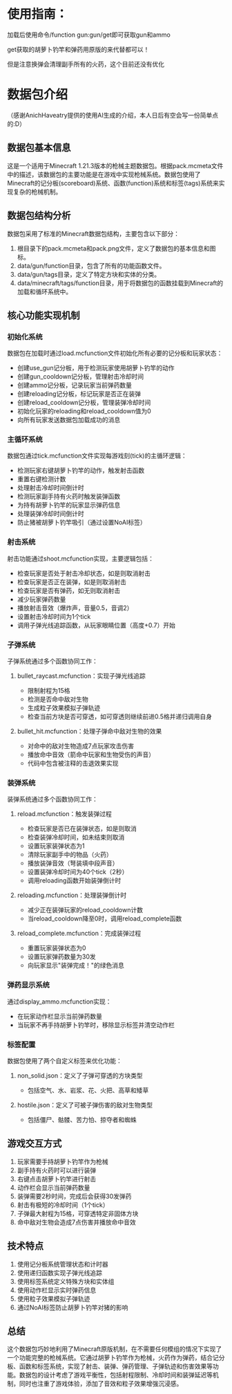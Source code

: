 # 使用指南：

加载后使用命令/function gun:gun/get即可获取gun和ammo

get获取的胡萝卜钓竿和弹药用原版的来代替都可以！

但是注意换弹会清理副手所有的火药，这个目前还没有优化




# 数据包介绍
（感谢AnichHaveatry提供的使用AI生成的介绍，本人日后有空会写一份简单点的:D）

## 数据包基本信息

这是一个适用于Minecraft 1.21.3版本的枪械主题数据包。根据pack.mcmeta文件中的描述，该数据包的主要功能是在游戏中实现枪械系统。数据包使用了Minecraft的记分板(scoreboard)系统、函数(function)系统和标签(tags)系统来实现复杂的枪械机制。

## 数据包结构分析

数据包采用了标准的Minecraft数据包结构，主要包含以下部分：

1. 根目录下的pack.mcmeta和pack.png文件，定义了数据包的基本信息和图标。
2. data/gun/function目录，包含了所有的功能函数文件。
3. data/gun/tags目录，定义了特定方块和实体的分类。
4. data/minecraft/tags/function目录，用于将数据包的函数挂载到Minecraft的加载和循环系统中。

## 核心功能实现机制

### 初始化系统

数据包在加载时通过load.mcfunction文件初始化所有必要的记分板和玩家状态：

- 创建use_gun记分板，用于检测玩家使用胡萝卜钓竿的动作
- 创建gun_cooldown记分板，管理射击冷却时间
- 创建ammo记分板，记录玩家当前弹药数量
- 创建reloading记分板，标记玩家是否正在装弹
- 创建reload_cooldown记分板，管理装弹冷却时间
- 初始化玩家的reloading和reload_cooldown值为0
- 向所有玩家发送数据包加载成功的消息

### 主循环系统

数据包通过tick.mcfunction文件实现每游戏刻(tick)的主循环逻辑：

- 检测玩家右键胡萝卜钓竿的动作，触发射击函数
- 重置右键检测计数
- 处理射击冷却时间倒计时
- 检测玩家副手持有火药时触发装弹函数
- 为持有胡萝卜钓竿的玩家显示弹药信息
- 处理装弹冷却时间倒计时
- 防止猪被胡萝卜钓竿吸引（通过设置NoAI标签）

### 射击系统

射击功能通过shoot.mcfunction实现，主要逻辑包括：

- 检查玩家是否处于射击冷却状态，如是则取消射击
- 检查玩家是否正在装弹，如是则取消射击
- 检查玩家是否有弹药，如无则取消射击
- 减少玩家弹药数量
- 播放射击音效（爆炸声，音量0.5，音调2）
- 设置射击冷却时间为1个tick
- 调用子弹光线追踪函数，从玩家眼睛位置（高度+0.7）开始

### 子弹系统

子弹系统通过多个函数协同工作：

1. bullet_raycast.mcfunction：实现子弹光线追踪
   - 限制射程为15格
   - 检测是否命中敌对生物
   - 生成粒子效果模拟子弹轨迹
   - 检查当前方块是否可穿透，如可穿透则继续前进0.5格并递归调用自身

2. bullet_hit.mcfunction：处理子弹命中敌对生物的效果
   - 对命中的敌对生物造成7点玩家攻击伤害
   - 播放命中音效（箭命中玩家和生物受伤的声音）
   - 代码中包含被注释的击退效果实现

### 装弹系统

装弹系统通过多个函数协同工作：

1. reload.mcfunction：触发装弹过程
   - 检查玩家是否已在装弹状态，如是则取消
   - 检查装弹冷却时间，如未结束则取消
   - 设置玩家装弹状态为1
   - 清除玩家副手中的物品（火药）
   - 播放装弹音效（弩装填中段声音）
   - 设置装弹冷却时间为40个tick（2秒）
   - 调用reloading函数开始装弹倒计时

2. reloading.mcfunction：处理装弹倒计时
   - 减少正在装弹玩家的reload_cooldown计数
   - 当reload_cooldown降至0时，调用reload_complete函数

3. reload_complete.mcfunction：完成装弹过程
   - 重置玩家装弹状态为0
   - 设置玩家弹药数量为30发
   - 向玩家显示"装弹完成！"的绿色消息

### 弹药显示系统

通过display_ammo.mcfunction实现：
   - 在玩家动作栏显示当前弹药数量
   - 当玩家不再手持胡萝卜钓竿时，移除显示标签并清空动作栏

### 标签配置

数据包使用了两个自定义标签来优化功能：

1. non_solid.json：定义了子弹可穿透的方块类型
   - 包括空气、水、岩浆、花、火把、高草和矮草

2. hostile.json：定义了可被子弹伤害的敌对生物类型
   - 包括僵尸、骷髅、苦力怕、掠夺者和蜘蛛

## 游戏交互方式

1. 玩家需要手持胡萝卜钓竿作为枪械
2. 副手持有火药时可以进行装弹
3. 右键点击胡萝卜钓竿进行射击
4. 动作栏会显示当前弹药数量
5. 装弹需要2秒时间，完成后会获得30发弹药
6. 射击有极短的冷却时间（1个tick）
7. 子弹最大射程为15格，可穿透特定非固体方块
8. 命中敌对生物会造成7点伤害并播放命中音效

## 技术特点

1. 使用记分板系统管理状态和计时器
2. 使用递归函数实现子弹光线追踪
3. 使用标签系统定义特殊方块和实体组
4. 使用动作栏显示实时弹药信息
5. 使用粒子效果模拟子弹轨迹
6. 通过NoAI标签防止胡萝卜钓竿对猪的影响

## 总结

这个数据包巧妙地利用了Minecraft原版机制，在不需要任何模组的情况下实现了一个功能完整的枪械系统。它通过胡萝卜钓竿作为枪械，火药作为弹药，结合记分板、函数和标签系统，实现了射击、装弹、弹药管理、子弹轨迹和伤害效果等功能。数据包的设计考虑了游戏平衡性，包括射程限制、冷却时间和装弹延迟等机制，同时也注重了游戏体验，添加了音效和粒子效果增强沉浸感。
